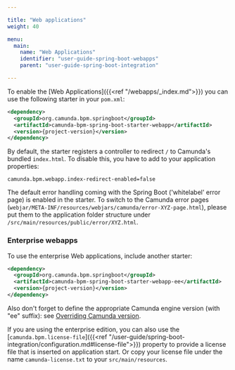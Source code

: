```yaml
---

title: "Web applications"
weight: 40

menu:
  main:
    name: "Web Applications"
    identifier: "user-guide-spring-boot-webapps"
    parent: "user-guide-spring-boot-integration"

---
```


To enable the [Web Applications]({{<ref "/webapps/_index.md">}}) you can use the following starter in your `pom.xml`:

```xml
<dependency>
  <groupId>org.camunda.bpm.springboot</groupId>
  <artifactId>camunda-bpm-spring-boot-starter-webapp</artifactId>
  <version>{project-version}</version>
</dependency>
```

By default, the starter registers a controller to redirect `/` to Camunda's bundled `index.html`.
To disable this, you have to add to your application properties:
```properties
camunda.bpm.webapp.index-redirect-enabled=false
```

The default error handling coming with the Spring Boot ('whitelabel' error page) is enabled in the starter. To switch to the Camunda error pages (`webjar/META-INF/resources/webjars/camunda/error-XYZ-page.html`), please put them to the application folder structure under `/src/main/resources/public/error/XYZ.html`.

### Enterprise webapps
To use the enterprise Web applications, include another starter:
```xml
<dependency>
  <groupId>org.camunda.bpm.springboot</groupId>
  <artifactId>camunda-bpm-spring-boot-starter-webapp-ee</artifactId>
  <version>{project-version}</version>
</dependency>
```

Also don't forget to define the appropriate Camunda engine version (with "ee" suffix): see [Overriding Camunda version](../#overriding-camunda-version).

If you are using the enterprise edition, you can also use the [`camunda.bpm.license-file`]({{<ref "/user-guide/spring-boot-integration/configuration.md#license-file">}}) property to provide a license file that is inserted on application start. Or copy your license file under the name `camunda-license.txt` to your `src/main/resources`.